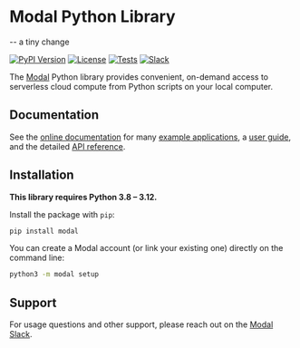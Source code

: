 # Modal Python Library

-- a tiny change

[![PyPI Version](https://img.shields.io/pypi/v/modal.svg)](https://pypi.org/project/modal/)
[![License](https://img.shields.io/badge/license-apache_2.0-darkviolet.svg)](https://github.com/modal-labs/modal-client/blob/master/LICENSE)
[![Tests](https://github.com/modal-labs/modal-client/actions/workflows/ci-cd.yml/badge.svg)](https://github.com/modal-labs/modal-client/actions/workflows/ci-cd.yml)
[![Slack](https://img.shields.io/badge/slack-join-blue.svg?logo=slack)](https://modal.com/slack)

The [Modal](https://modal.com/) Python library provides convenient, on-demand
access to serverless cloud compute from Python scripts on your local computer.

## Documentation

See the [online documentation](https://modal.com/docs/guide) for many
[example applications](https://modal.com/docs/examples),
a [user guide](https://modal.com/docs/guide), and the detailed
[API reference](https://modal.com/docs/reference).

## Installation

**This library requires Python 3.8 – 3.12.**

Install the package with `pip`:

```bash
pip install modal
```

You can create a Modal account (or link your existing one) directly on the
command line:

```bash
python3 -m modal setup
```

## Support

For usage questions and other support, please reach out on the
[Modal Slack](https://modal.com/slack).
